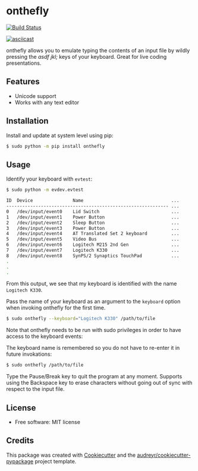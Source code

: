 onthefly
========

[![Build Status](https://img.shields.io/pypi/v/onthefly.svg)](https://pypi.python.org/pypi/onthefly)

[![asciicast](https://asciinema.org/a/1O1h6bm4KiQcYVCSduQtGIohD.svg)](https://asciinema.org/a/1O1h6bm4KiQcYVCSduQtGIohD)

onthefly allows you to emulate typing the contents of an input file by wildly pressing the *asdf jkl;* keys of your keyboard.
Great for live coding presentations.


Features
--------

* Unicode support
* Works with any text editor


Installation
------------

Install and update at system level using pip:

```bash
$ sudo python -m pip install onthefly
```

Usage
-----

Identify your keyboard with `evtest`:

```bash
$ sudo python -m evdev.evtest

ID  Device               Name                                 ...
------------------------------------------------------------- ...
0   /dev/input/event0    Lid Switch                           ...
1   /dev/input/event1    Power Button                         ...
2   /dev/input/event2    Sleep Button                         ...
3   /dev/input/event3    Power Button                         ...
4   /dev/input/event4    AT Translated Set 2 keyboard         ...
5   /dev/input/event5    Video Bus                            ...
6   /dev/input/event6    Logitech M215 2nd Gen                ...
7   /dev/input/event7    Logitech K330                        ...
8   /dev/input/event8    SynPS/2 Synaptics TouchPad           ...
.
.
.
```

From this output, we see that my keyboard is identified with the name `Logitech K330`.

Pass the name of your keyboard as an argument to the `keyboard` option when invoking onthefly for the first time.

```bash
$ sudo onthefly --keyboard="Logitech K330" /path/to/file
```

Note that onthefly needs to be run with sudo privileges in order to have access to the keyboard events:

The keyboard name is remembered so you do not have to re-enter it in future invokations:

```bash
$ sudo onthefly /path/to/file
```

Type the Pause/Break key to quit the program at any moment. Supports using the Backspace key to erase characters without going out of sync with respect to the input file.

License
-------

* Free software: MIT license


Credits
-------

This package was created with [Cookiecutter](https://github.com/audreyr/cookiecutter) and the [audreyr/cookiecutter-pypackage](https://github.com/audreyr/cookiecutter-pypackage) project template.
